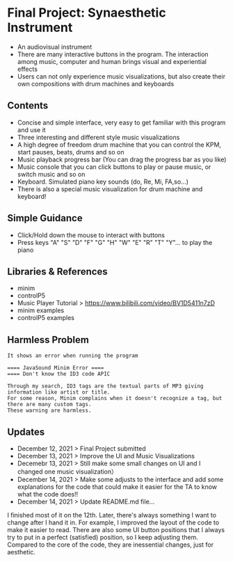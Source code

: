 # Final Project: Synaesthetic Instrument
* An audiovisual instrument
* There are many interactive buttons in the program. The interaction among music, computer and human brings visual and experiential effects
* Users can not only experience music visualizations, but also create their own compositions with drum machines and keyboards 


## Contents
- Concise and simple interface, very easy to get familiar with this program and use it
- Three interesting and different style music visualizations
- A high degree of freedom drum machine that you can control the KPM, start pauses, beats, drums and so on
- Music playback progress bar (You can drag the progress bar as you like)
- Music console that you can click buttons to play or pause music, or switch music and so on
- Keyboard. Simulated piano key sounds (do, Re, Mi, FA,so...)
- There is also a special music visualization for drum machine and keyboard! 


## Simple Guidance
- Click/Hold down the mouse to interact with buttons
- Press keys "A" "S" "D" "F" "G" "H" "W" "E" "R" "T" "Y"... to play the piano


## Libraries & References
- minim
- controlP5
- Music Player Tutorial > https://www.bilibili.com/video/BV1D5411n7zD
- minim examples
- controlP5 examples


## Harmless Problem
```
It shows an error when running the program

==== JavaSound Minim Error ==== 
==== Don't know the ID3 code APIC

Through my search, ID3 tags are the textual parts of MP3 giving information like artist or title.
For some reason, Minim complains when it doesn't recognize a tag, but there are many custom tags.
These warning are harmless.
```

## Updates
- December 12, 2021 > Final Project submitted 
- December 13, 2021 > Improve the UI and Music Visualizations
- Decemebr 13, 2021 > Still make some small changes on UI and I changed one music visualization）
- December 14, 2021 > Make some adjusts to the interface and add some explanations for the code that could make it easier for the TA to know what the code does!!
- December 14, 2021 > Update README.md file...

I finished most of it on the 12th. Later, there's always something I want to change after I hand it in. For example, I improved the layout of the code to make it easier to read. There are also some UI button positions that I always try to put in a perfect (satisfied) position, so I keep adjusting them. Compared to the core of the code, they are inessential changes, just for aesthetic.
